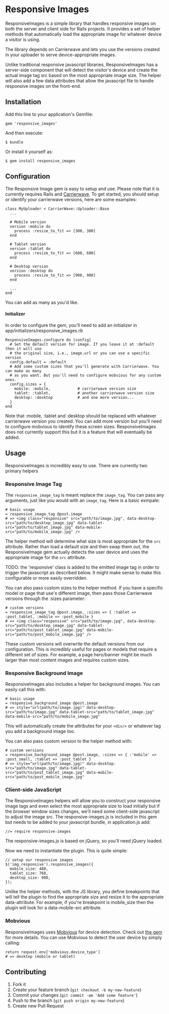 # Responsive Images

ResponsiveImages is a simple library that handles responsive images on both the server and client side for Rails projects. It provides a set of helper methods that automatically load the appropriate image for whatever device a visitor is using.

The library depends on Carrierwave and lets you use the versions created in your uploader to serve device-appropriate images. 

Unlike traditional responsive javascript libraries, ResponsiveImages has a server-side component that will detect the visitor's device and create the actual image tag src based on the most appropriate image size. The helper will also add a few data attributes that allow the javascript file to handle responsive images on the front-end.

## Installation

Add this line to your application's Gemfile:

    gem 'responsive_images'

And then execute:

    $ bundle

Or install it yourself as:

    $ gem install responsive_images
    

## Configuration

The Responsive Image gem is easy to setup and use. Please note that it is currently requires Rails and [Carrierwave](https://github.com/jnicklas/carrierwave). To get started, you should setup or identify your carrierwave versions, here are some examples:

    class MyUploader < CarrierWave::Uploader::Base
      ...
    
      # Mobile version
      version :mobile do
        process :resize_to_fit => [300, 300]
      end
  
      # Tablet version
      version :tablet do
        process :resize_to_fit => [600, 600]
      end
  
      # Desktop version
      version :desktop do
        process :resize_to_fit => [900, 900]
      end
    
      ...
    end
  
You can add as many as you'd like. 

#### Initializer
In order to configure the gem, you'll need to add an initializer in app/initializers/responsive_images.rb

    ResponsiveImages.configure do |config|
      # Set the default version for image. If you leave it at :default then it will use
      # the original size, i.e., image.url or you can use a specific version
      config.default = :default  
      # Add some custom sizes that you'll generate with Carrierwave. You can make as many
      # as you want. But you'll need to configure mobvious for any custom ones.
      config.sizes = {
        mobile: :mobile,            # carrierwave version size
        tablet: :tablet,            # another carrierwave version size
        desktop: :desktop           # and one more version...
      }
    end

Note that :mobile, :tablet and :desktop should be replaced with whatever carrierwave version you created. You can add more version but you'll need to configure mobvious to identify these screen sizes. ResponsiveImages does not currently support this but it is a feature that will eventually be added.

## Usage

ResponsiveImages is incredibly easy to use. There are currently two primary helpers


### Responsive Image Tag

The `responsive_image_tag` is meant replace the `image_tag`. You can pass any arguments, just like you would with an `image_tag`. Here is a basic exmpale:

    # basic usage
    = responsive_image_tag @post.image
    # => <img class="responsive" src="path/to/image.jpg", data-desktop-src="path/to/desktop_image.jpg" data-tablet-src="path/to/tablet_image.jpg" data-mobile-src="path/to/mobile_image.jpg" /> 

The helper method will determine what size is most appropriate for the `src` attribute. Rather than load a default size and then swap them out, the ResponsiveImage gem actually detects the user device and uses the appropriate image for the `src` attribute.

TODO: the 'responsive' class is added to the emitted image tag in order to trigger the javascript as described below. It might make sense to make this configurable or more easily overridden.

You can also pass custom sizes to the helper method. If you have a specific model or page that use's different image, then pass those Carrierwave versions through the :sizes parameter:
  
    # custom versions
    = responsive_image_tag @post.image, :sizes => { :tablet => :post_tablet, :mobile => :post_mobile }
    # => <img class="responsive" src="path/to/image.jpg", data-desktop-src="path/to/desktop_image.jpg" data-tablet-src="path/to/post_tablet_image.jpg" data-mobile-src="path/to/post_mobile_image.jpg" /> 
  
These custom versions will overwrite the default versions from our configuration. This is incredibly useful for pages or models that require a different set of sizes. For example, a page hero/banner might be much larger than most content images and requires custom sizes.


### Responsive Background Image

ResponsiveImages also includes a helper for background images. You can easily call this with:
    
    # basic usage
    = responsive_background_image @post.image
    # => style="url(path/to/image.jpg)" data-desktop-src="path/to/image.jpg" data-tablet-src="path/to/tablet_image.jpg" data-mobile-src="path/to/mobile_image.jpg"

This will automatically create the attributes for your `<div/>` or whatever tag you add a background image too.

You can also pass custom version to the helper method with:
  
    # custom versions
    = responsive_background_image @post.image, :sizes => { :'mobile' => :post_small, :tablet => :post_tablet }
    # => style="url(path/to/image.jpg)" data-desktop-src="path/to/image.jpg" data-tablet-src="path/to/post_tablet_image.jpg" data-mobile-src="path/to/post_mobile_image.jpg"


### Client-side JavaScript

The ResponsiveImages helpers will allow you to construct your responsive image tags and even select the most appropriate size to load initially but if the browser window sizes changes, we'll need some client-side javascript to adjust the image src. The responsive-images.js is included in this gem but needs to be added to your javascript bundle, in application.js add:

    //= require responsive-images
    
The responsive-images.js is based on jQuery, so you'll need jQuery loaded.

Now we need to instantiate the plugin. This is quite simple:
    
    // setup our responsive images
    $('img.responsive').responsive_images({
      mobile_size: 480,
      tablet_size: 768,
      desktop_size: 980,
    });
    
Unlike the helper methods, with the JS library, you define breakpoints that will tell the plugin to find the appropriate size and resize it to the appropriate data-attribute. 
For example, if you're breakpoint is mobile_size then the plugin will look for a data-mobile-src attribute. 

  
### Mobvious

ResponsiveImages uses [Mobvious](https://github.com/jistr/mobvious) for device detection. Check out [the gem](https://github.com/jistr/mobvious) for more details. You can use Mobvious to detect the user device by simply calling:
  
    return request.env['mobvious.device_type']
    # => desktop (mobile or tablet)


## Contributing

1. Fork it
2. Create your feature branch (`git checkout -b my-new-feature`)
3. Commit your changes (`git commit -am 'Add some feature'`)
4. Push to the branch (`git push origin my-new-feature`)
5. Create new Pull Request
